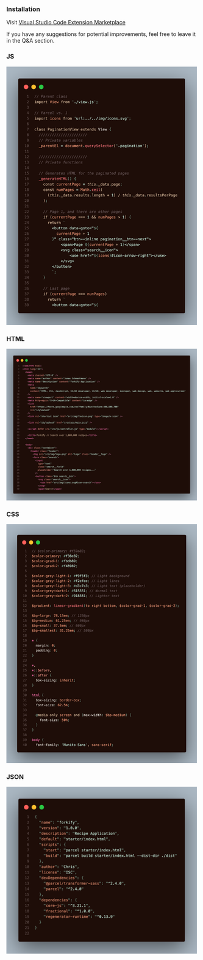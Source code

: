 ### Installation

Visit [Visual Studio Code Extension Marketplace](https://marketplace.visualstudio.com/items?itemName=ChrisMartinezDev.crimson-sun&ssr=false#overview)

If you have any suggestions for potential improvements, feel free to leave it in the Q&A section.

### JS

<img alt="JS Source Code" src="./src/photos/js.png" width="500px" height="auto">

### HTML

<img alt="HTML Source Code" src="./src/photos/html.png" width="500px" height="auto">

### CSS

<img alt="CSS Source Code" src="./src/photos/css.png" width="500px" height="auto">

### JSON

<img alt="JSON Source Code" src="./src/photos/json.png" width="500px" height="auto">
